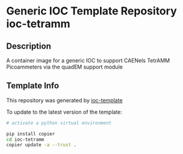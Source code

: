 # Generic IOC Template Repository ioc-tetramm

## Description
A container image for a generic IOC to support CAENels TetrAMM Picoammeters via the quadEM support module

## Template Info
This repository was generated by
[ioc-template](https://github.com/epics-containers/ioc-template)

To update to the latest version of the template:

```bash
# activate a python virtual environment

pip install copier
cd ioc-tetramm
copier update -a --trust .
```
